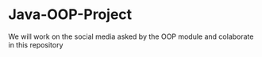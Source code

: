 # Java-OOP-Project
We will work on the social media asked by the OOP module and colaborate in this repository
